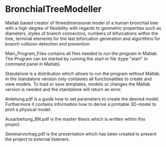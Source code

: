 # BronchialTreeModeller
Matlab based creator of threedimensional model of a human bronchial tree with a high degree of
flexibility with regards to geometric properties such as diameters, styles of branch connectors,
numbers of bifurcations within the tree, terminal elements for the last bifurcation generation
and algorithms for branch collision detection and prevention

Main_Program_Files contains all files needed to run the program in Matlab. The Program can be
started by running the start.m file (type "start" in command panel in Matlab).

Standalone is a distribution which allows to run the program without Matlab. In the standalone
version only containes all functionalities to create and view models. To load or save templates,
models or changes the Matlab version is needed and the standalone will return an error.

Anleitung.pdf is a guide how to set parameters to create the desired model. Furthermore it contains
information how to derive a printable 3D-model to print a physical model.

Ausarbeitung_BN.pdf is the master thesis which is written within this project.

Seminarvortrag.pdf is the presentation which has been created to present the project to external
listeners.
